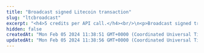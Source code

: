 ```yaml
---
title: "Broadcast signed Litecoin transaction"
slug: "ltcbroadcast"
excerpt: "<h4>5 credits per API call.</h4><br/>\n<p>Broadcast signed transaction to Litecoin blockchain. This method is used internally from Tatum KMS or Tatum client libraries.\nIt is possible to create custom signing mechanism and use this method only for broadcasting data to the blockchain.</p>\n<br />Examples of using this endpoint with the Tatum JS SDK can be found in <a href=\"https://github.com/tatumio/tatum-js/tree/v2/examples/ltc-example/src/app/ltc.blockchain.example.ts\" target=\"_blank\">Tatum LTC SDK</a>."
hidden: false
createdAt: "Mon Feb 05 2024 11:38:51 GMT+0000 (Coordinated Universal Time)"
updatedAt: "Mon Feb 05 2024 11:38:56 GMT+0000 (Coordinated Universal Time)"
---
```

